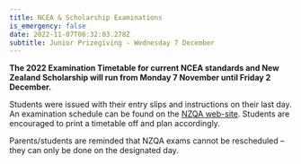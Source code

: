 ```yaml
---
title: NCEA & Scholarship Examinations
is_emergency: false
date: 2022-11-07T06:32:03.278Z
subtitle: Junior Prizegiving - Wednesday 7 December
---
```

**The 2022 Examination Timetable for current NCEA standards and New Zealand Scholarship will run from Monday 7 November until Friday 2 December.**

Students were issued with their entry slips and instructions on their last day.
An examination schedule can be found on the [NZQA web-site](https://www.nzqa.govt.nz/assets/qualifications-and-standards/qualifications/ncea/exams-and-portfolios/2022-Exam-Timetable.pdf). Students are encouraged to print a timetable off and plan accordingly.

Parents/students are reminded that NZQA exams cannot be rescheduled – they can only be done on the designated day.

